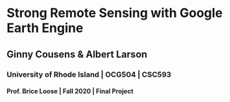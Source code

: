 # **Strong** Remote Sensing with Google Earth Engine
## Ginny Cousens & Albert Larson
### University of Rhode Island | OCG504 | CSC593
#### Prof. Brice Loose | Fall 2020 | Final Project
